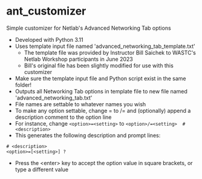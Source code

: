 # ant_customizer
Simple customizer for Netlab's Advanced Networking Tab options
- Developed with Python 3.11
- Uses template input file named 'advanced_networking_tab_template.txt'
  - The template file was provided by Instructor Bill Saichek to WASTC's Netlab Workshop participants in June 2023
  - Bill's original file has been slightly modified for use with this customizer
- Make sure the template input file and Python script exist in the same folder!
- Outputs all Networking Tab options in template file to new file named 'advanced_networking_tab.txt'
- File names are settable to whatever names you wish
- To make any option settable, change = to /= and (optionally) append a description comment to the option line
- For instance, change ```<option>=<setting>``` to ```<option>/=<setting>  # <description>```
- This generates the following description and prompt lines:
```
# <description>
<option>=[<setting>] ?
```
- Press the \<enter\> key to accept the option value in square brackets, or type a different value
